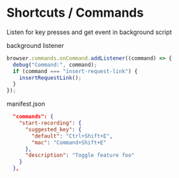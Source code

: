 # Shortcuts / Commands

Listen for key presses and get event in background script

background listener

```js
browser.commands.onCommand.addListener((command) => {
  debug("Command:", command);
  if (command === "insert-request-link") {
    insertRequestLink();
  }
});
```

manifest.json

```json
  "commands": {
    "start-recording": {
      "suggested_key": {
        "default": "Ctrl+Shift+E",
        "mac": "Command+Shift+E"
      },
      "description": "Toggle feature foo"
    }
  },
```

